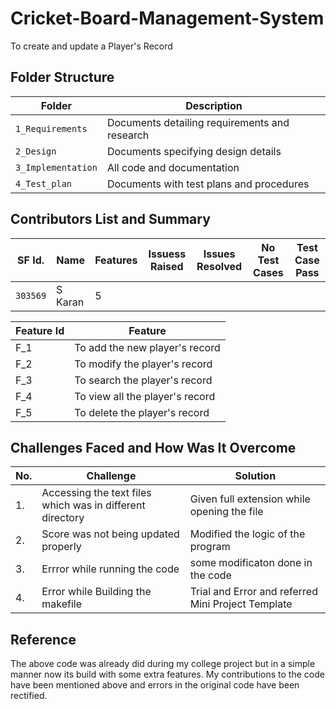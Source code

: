 # Cricket-Board-Management-System
To create and update a Player's Record

## Folder Structure
Folder             | Description
------------------ | -----------------------------------------
`1_Requirements`   | Documents detailing requirements and research
`2_Design`         | Documents specifying design details
`3_Implementation` | All code and documentation
`4_Test_plan`      | Documents with test plans and procedures


## Contributors List and Summary

SF Id. |  Name   |    Features    | Issuess Raised |Issues Resolved|No Test Cases|Test Case Pass
-------|---------|----------------|----------------|---------------|-------------|--------------
`303569` | S Karan  |  5|     |  | |     

| Feature Id | Feature |
| -----------|---------|
|F_1| To add the new player's record  |
|F_2| To modify the player's record |
|F_3| To search the player's record|
|F_4| To view all the player's record |
|F_5| To delete the player's record|


## Challenges Faced and How Was It Overcome
| No. | Challenge | Solution
|-----|-----------|--------
|1. | Accessing the text files which was in different directory | Given full extension while opening the file
|2. | Score was not being updated properly | Modified the logic of the program 
|3. | Errror while running the code | some modificaton done in the code|
|4. | Error while Building the makefile | Trial and Error and referred Mini Project Template

## Reference
The above code was already did during my college project but in a simple manner now its build with some extra features. My contributions to the code have been mentioned above and errors in the original code have been rectified.   


